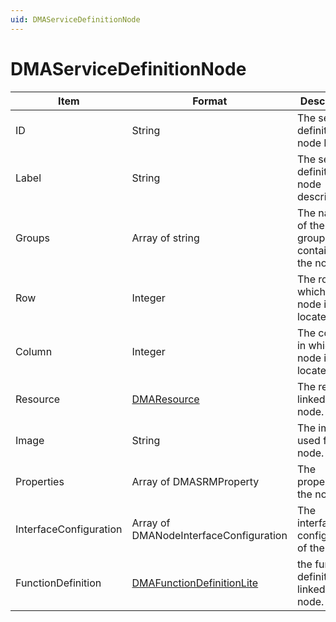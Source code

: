 ```yaml
---
uid: DMAServiceDefinitionNode
---
```


# DMAServiceDefinitionNode

| Item | Format | Description |
|--|--|--|
| ID | String | The service definition node ID. |
| Label | String | The service definition node description. |
| Groups | Array of string | The names of the groups containing the node. |
| Row | Integer | The row in which the node is located. |
| Column | Integer | The column in which the node is located. |
| Resource | [DMAResource](xref:DMAResource) | The resource linked to the node. |
| Image | String | The image used for the node. |
| Properties | Array of DMASRMProperty | The properties of the node. |
| InterfaceConfiguration | Array of DMANodeInterfaceConfiguration | The interface configuration of the node. |
| FunctionDefinition | [DMAFunctionDefinitionLite](xref:DMAFunctionDefinitionLite) | the function definition linked to the node. |
